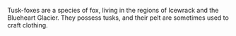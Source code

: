 Tusk-foxes are a species of fox, living in the regions of Icewrack and the Blueheart Glacier. They possess tusks, and their pelt are sometimes used to craft clothing.
